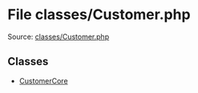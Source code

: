 File classes/Customer.php
=========

Source: [classes/Customer.php](https://github.com/PrestaShop/PrestaShop/blob/1.5.6.3/classes/Customer.php)


Classes
-------

* [CustomerCore](class.CustomerCore.md)

